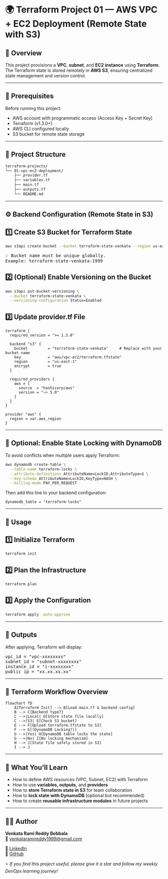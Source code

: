 # 🌍 Terraform Project 01 — AWS VPC + EC2 Deployment (Remote State with S3)

## 🧠 Overview

This project provisions a **VPC**, **subnet**, and **EC2 instance** using **Terraform**.  
The Terraform state is stored remotely in **AWS S3**, ensuring centralized state management and version control.

---

## 🧰 Prerequisites

Before running this project:

- AWS account with programmatic access (Access Key + Secret Key)
- Terraform (v1.3.0+)
- AWS CLI configured locally
- S3 bucket for remote state storage

---

## 📂 Project Structure

```bash
terraform-projects/
└── 01-vpc-ec2-deployment/
    ├── provider.tf
    ├── variables.tf
    ├── main.tf
    ├── outputs.tf
    └── README.md
```
---
## ⚙️ Backend Configuration (Remote State in S3)
## 1️⃣ Create S3 Bucket for Terraform State
```bash
aws s3api create-bucket --bucket terraform-state-venkata --region us-east-1
```
<pre>
💡 Bucket name must be unique globally.
Example: terraform-state-venkata-1999
</pre>

## 2️⃣ (Optional) Enable Versioning on the Bucket
```bash
aws s3api put-bucket-versioning \
  --bucket terraform-state-venkata \
  --versioning-configuration Status=Enabled
```

## 3️⃣ Update provider.tf File
```
terraform {
  required_version = ">= 1.3.0"

  backend "s3" {
    bucket         = "terraform-state-venkata"     # Replace with your bucket name
    key            = "aws/vpc-ec2/terraform.tfstate"
    region         = "us-east-1"
    encrypt        = true
  }

  required_providers {
    aws = {
      source  = "hashicorp/aws"
      version = "~> 5.0"
    }
  }
}

provider "aws" {
  region = var.aws_region
}
```
---

## 💾 Optional: Enable State Locking with DynamoDB
To avoid conflicts when multiple users apply Terraform:

```bash
aws dynamodb create-table \
  --table-name terraform-locks \
  --attribute-definitions AttributeName=LockID,AttributeType=S \
  --key-schema AttributeName=LockID,KeyType=HASH \
  --billing-mode PAY_PER_REQUEST
```
Then add this line to your backend configuration:

```
dynamodb_table = "terraform-locks"
```
---
## 🚀 Usage

## 1️⃣ Initialize Terraform
```bash
terraform init
```
## 2️⃣ Plan the Infrastructure
```bash
terraform plan
```
## 3️⃣ Apply the Configuration
```bash
terraform apply -auto-approve
```
---
## 🧾 Outputs

After applying, Terraform will display:
<pre>
vpc_id = "vpc-xxxxxxxx"
subnet_id = "subnet-xxxxxxxx"
instance_id = "i-xxxxxxxx"
public_ip = "xx.xx.xx.xx"
</pre>
---
## 🧩 Terraform Workflow Overview

```mermaid
flowchart TD
    A[Terraform Init] --> B[Load main.tf & backend config]
    B --> C{Backend type?}
    C -->|Local| D[Store state file locally]
    C -->|S3| E[Check S3 bucket]
    E --> F[Upload terraform.tfstate to S3]
    F --> G[(DynamoDB Locking?)]
    G -->|Yes| H[DynamoDB table locks the state]
    G -->|No| I[No locking mechanism]
    H --> J[State file safely stored in S3]
    I --> J

```

---

## 🧠 What You’ll Learn

<ul>
<li>How to define AWS resources (VPC, Subnet, EC2) with Terraform</li>
<li>How to use <b>variables, outputs,</b> and <b>providers</b> </li>
<li>How to <b>store Terraform state in S3</b> for team collaboration</li>
<li>How to <b>lock state with DynamoDB</b> (optional but recommended)</li>
<li>How to create <b>reusable infrastructure modules</b> in future projects</li>
</ul>

---

## 👨‍💻 Author

**Venkata Rami Reddy Bobbala**  
📧 [venkataramireddy1999@gmail.com](mailto:venkataramireddy1999@gmail.com)

🔗 [LinkedIn](https://www.linkedin.com/in/venkataramireddy-bobbala/)  
🐙 [GitHub](https://github.com/venkataramireddy1999)

⭐ *If you find this project useful, please give it a star and follow my weekly DevOps learning journey!*
